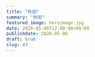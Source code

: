 ```yaml
---
title: "秋田"
summary: "秋田"
featured_image: heroimage.jpg
date: 2020-05-06T12:00:00+09:00
publishdate: 2020-05-06
draft: true
slug: 43
---
```

